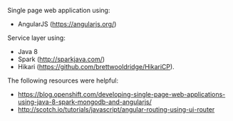 Single page web application using:
* AngularJS (https://angularjs.org/) 

Service layer using:
* Java 8
* Spark (http://sparkjava.com/)
* Hikari (https://github.com/brettwooldridge/HikariCP).

The following resources were helpful:
* https://blog.openshift.com/developing-single-page-web-applications-using-java-8-spark-mongodb-and-angularjs/
* http://scotch.io/tutorials/javascript/angular-routing-using-ui-router

